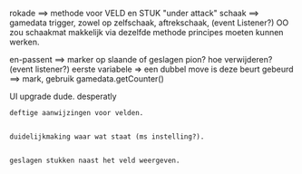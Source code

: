 rokade ==> methode voor VELD en STUK "under attack"
schaak ==> gamedata trigger, zowel op zelfschaak, aftrekschaak,     (event Listener?)
    OO zou schaakmat makkelijk via dezelfde methode principes moeten kunnen werken.





en-passent ==> marker op slaande of geslagen pion? hoe verwijderen? (event listener?)
        eerste variabele => een dubbel move is deze beurt gebeurd ==> mark, gebruik gamedata.getCounter()



UI upgrade dude. desperatly

    deftige aanwijzingen voor velden.


    duidelijkmaking waar wat staat (ms instelling?).


    geslagen stukken naast het veld weergeven.
